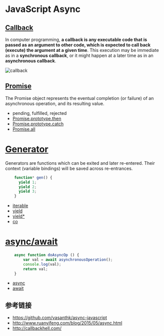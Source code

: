 # JavaScript Async 

## [Callback](https://en.wikipedia.org/wiki/Callback_(computer_programming))

In computer programming, **a callback is any executable code that is passed as an argument to other code, which is expected to call back (execute) the argument at a given time**. This execution may be immediate as in a **synchronous callback**, or it might happen at a later time as in an **asynchronous callback**.

![callback](https://upload.wikimedia.org/wikipedia/commons/thumb/d/d4/Callback-notitle.svg/555px-Callback-notitle.svg.png)

## [Promise](https://developer.mozilla.org/en-US/docs/Web/JavaScript/Reference/Global_Objects/Promise)

The Promise object represents the eventual completion (or failure) of an asynchronous operation, and its resulting value.

- pending, fulfilled, rejected
- [Promise.prototype.then](https://developer.mozilla.org/en-US/docs/Web/JavaScript/Reference/Global_Objects/Promise/then)
- [Promise.prototype.catch](https://developer.mozilla.org/en-US/docs/Web/JavaScript/Reference/Global_Objects/Promise/catch)
- [Promise.all](https://developer.mozilla.org/en-US/docs/Web/JavaScript/Reference/Global_Objects/Promise/all)

# [Generator](https://developer.mozilla.org/en-US/docs/Web/JavaScript/Reference/Statements/function*)

Generators are functions which can be exited and later re-entered. Their context (variable bindings) will be saved across re-entrances.

```javascript
    function* gen() { 
      yield 1;
      yield 2;
      yield 3;
    }
```

- [iterable](https://developer.mozilla.org/en-US/docs/Web/JavaScript/Reference/Iteration_protocols)
- [yield](https://developer.mozilla.org/en-US/docs/Web/JavaScript/Reference/Operators/yield)
- [yield*](https://developer.mozilla.org/en-US/docs/Web/JavaScript/Reference/Operators/yield*)
- [co](https://github.com/tj/co/blob/master/index.js)

# [async/await](https://developer.mozilla.org/en-US/docs/Web/JavaScript/Reference/Statements/async_function)

```javascript
    async function doAsyncOp () {
        var val = await asynchronousOperation();
        console.log(val);
        return val;
    }
```

- [async](https://developer.mozilla.org/en-US/docs/Web/JavaScript/Reference/Statements/async_function)
- [await](https://developer.mozilla.org/en-US/docs/Web/JavaScript/Reference/Operators/await)

## 参考链接

- https://github.com/vasanthk/async-javascript
- http://www.ruanyifeng.com/blog/2015/05/async.html
- http://callbackhell.com/
